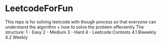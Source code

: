 # LeetcodeForFun
This repo is for solving leetcode with though process so that everyone can understand the algorithm + how to solve the problem effeciently
The structure:
1 - Easy
2 - Medium 
3 - Hard
4 - Leetcode Contests
  4.1 Biweekly
  4.2 Weekly
